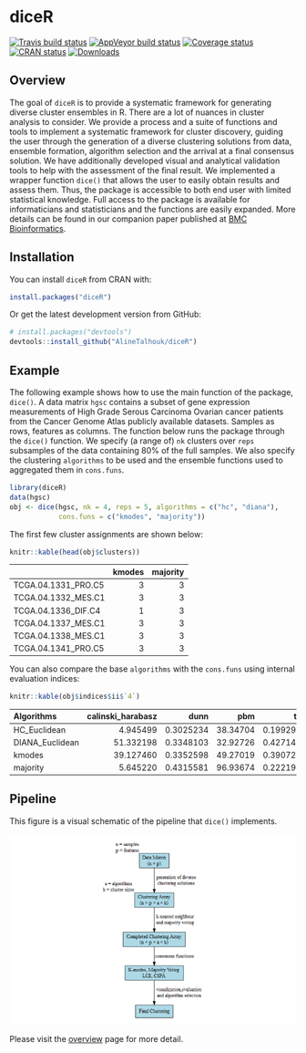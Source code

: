 
<!-- README.md is generated from README.Rmd. Please edit that file -->
diceR
=====

[![Travis build status](https://travis-ci.org/AlineTalhouk/diceR.svg?branch=master)](https://travis-ci.org/AlineTalhouk/diceR) [![AppVeyor build status](https://ci.appveyor.com/api/projects/status/github/AlineTalhouk/diceR?branch=master&svg=true)](https://ci.appveyor.com/project/dchiu911/diceR) [![Coverage status](https://codecov.io/gh/AlineTalhouk/diceR/branch/master/graph/badge.svg)](https://codecov.io/gh/AlineTalhouk/diceR?branch=master) [![CRAN status](http://www.r-pkg.org/badges/version/diceR)](https://cran.r-project.org/package=diceR) [![Downloads](http://cranlogs.r-pkg.org/badges/grand-total/diceR?color=orange)](http://cran.rstudio.com/web/packages/diceR/index.html)

Overview
--------

The goal of `diceR` is to provide a systematic framework for generating diverse cluster ensembles in R. There are a lot of nuances in cluster analysis to consider. We provide a process and a suite of functions and tools to implement a systematic framework for cluster discovery, guiding the user through the generation of a diverse clustering solutions from data, ensemble formation, algorithm selection and the arrival at a final consensus solution. We have additionally developed visual and analytical validation tools to help with the assessment of the final result. We implemented a wrapper function `dice()` that allows the user to easily obtain results and assess them. Thus, the package is accessible to both end user with limited statistical knowledge. Full access to the package is available for informaticians and statisticians and the functions are easily expanded. More details can be found in our companion paper published at [BMC Bioinformatics](https://doi.org/10.1186/s12859-017-1996-y).

Installation
------------

You can install `diceR` from CRAN with:

``` r
install.packages("diceR")
```

Or get the latest development version from GitHub:

``` r
# install.packages("devtools")
devtools::install_github("AlineTalhouk/diceR")
```

Example
-------

The following example shows how to use the main function of the package, `dice()`. A data matrix `hgsc` contains a subset of gene expression measurements of High Grade Serous Carcinoma Ovarian cancer patients from the Cancer Genome Atlas publicly available datasets. Samples as rows, features as columns. The function below runs the package through the `dice()` function. We specify (a range of) `nk` clusters over `reps` subsamples of the data containing 80% of the full samples. We also specify the clustering `algorithms` to be used and the ensemble functions used to aggregated them in `cons.funs`.

``` r
library(diceR)
data(hgsc)
obj <- dice(hgsc, nk = 4, reps = 5, algorithms = c("hc", "diana"),
            cons.funs = c("kmodes", "majority"))
```

The first few cluster assignments are shown below:

``` r
knitr::kable(head(obj$clusters))
```

|                      |  kmodes|  majority|
|----------------------|-------:|---------:|
| TCGA.04.1331\_PRO.C5 |       3|         3|
| TCGA.04.1332\_MES.C1 |       3|         3|
| TCGA.04.1336\_DIF.C4 |       1|         3|
| TCGA.04.1337\_MES.C1 |       3|         3|
| TCGA.04.1338\_MES.C1 |       3|         3|
| TCGA.04.1341\_PRO.C5 |       3|         3|

You can also compare the base `algorithms` with the `cons.funs` using internal evaluation indices:

``` r
knitr::kable(obj$indices$ii$`4`)
```

| Algorithms       |  calinski\_harabasz|       dunn|       pbm|        tau|      gamma|   c\_index|  davies\_bouldin|  mcclain\_rao|    sd\_dis|  ray\_turi|    g\_plus|  silhouette|     s\_dbw|  Compactness|  Connectivity|
|:-----------------|-------------------:|----------:|---------:|----------:|----------:|----------:|----------------:|-------------:|----------:|----------:|----------:|-----------:|----------:|------------:|-------------:|
| HC\_Euclidean    |            4.945499|  0.3025234|  38.34704|  0.1992999|  0.5598731|  0.3122823|         3.100302|     0.8237540|  0.1795670|  3.0886000|  0.0278858|   0.0300838|        NaN|     24.81662|      49.69405|
| DIANA\_Euclidean |           51.332198|  0.3348103|  32.92726|  0.4271483|  0.6216897|  0.1639431|         3.037874|     0.8077658|  0.2034291|  3.1687896|  0.0892952|   0.0700862|        NaN|     22.05147|     227.34841|
| kmodes           |           39.127460|  0.3352598|  49.27019|  0.3907289|  0.5528538|  0.2020221|         1.563373|     0.8254116|  0.1046540|  1.1356906|  0.1116735|         NaN|  0.7207352|     22.66419|     148.61865|
| majority         |            5.645220|  0.4315581|  96.93674|  0.2221915|  0.7330421|  0.2458043|         1.379460|     0.7781939|  0.0948754|  0.8261741|  0.0122634|         NaN|  0.7224928|     24.70600|      24.35079|

Pipeline
--------

This figure is a visual schematic of the pipeline that `dice()` implements.

![Ensemble Clustering pipeline.](man/figures/pipeline.png)

Please visit the [overview](https://alinetalhouk.github.io/diceR/articles/overview.html "diceR overview") page for more detail.
